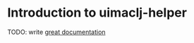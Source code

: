 # Introduction to uimaclj-helper

TODO: write [great documentation](http://jacobian.org/writing/great-documentation/what-to-write/)
